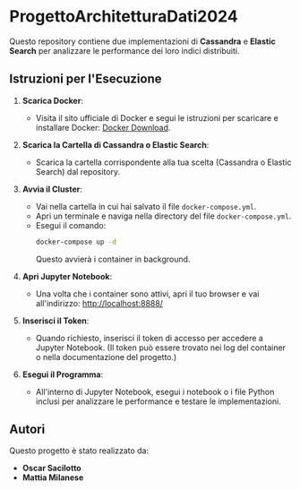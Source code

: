 # ProgettoArchitetturaDati2024

Questo repository contiene due implementazioni di **Cassandra** e **Elastic Search** per analizzare le performance dei loro indici distribuiti.

## Istruzioni per l'Esecuzione

1. **Scarica Docker**:
   - Visita il sito ufficiale di Docker e segui le istruzioni per scaricare e installare Docker: [Docker Download](https://www.docker.com/products/docker-desktop).

2. **Scarica la Cartella di Cassandra o Elastic Search**:
   - Scarica la cartella corrispondente alla tua scelta (Cassandra o Elastic Search) dal repository.

3. **Avvia il Cluster**:
   - Vai nella cartella in cui hai salvato il file `docker-compose.yml`.
   - Apri un terminale e naviga nella directory del file `docker-compose.yml`.
   - Esegui il comando:
     ```bash
     docker-compose up -d
     ```
     Questo avvierà i container in background.

4. **Apri Jupyter Notebook**:
   - Una volta che i container sono attivi, apri il tuo browser e vai all'indirizzo:
     [http://localhost:8888/](http://localhost:8888/)
   
5. **Inserisci il Token**:
   - Quando richiesto, inserisci il token di accesso per accedere a Jupyter Notebook. (Il token può essere trovato nei log del container o nella documentazione del progetto.)

6. **Esegui il Programma**:
   - All'interno di Jupyter Notebook, esegui i notebook o i file Python inclusi per analizzare le performance e testare le implementazioni.

## Autori

Questo progetto è stato realizzato da:

- **Oscar Sacilotto**
- **Mattia Milanese**
